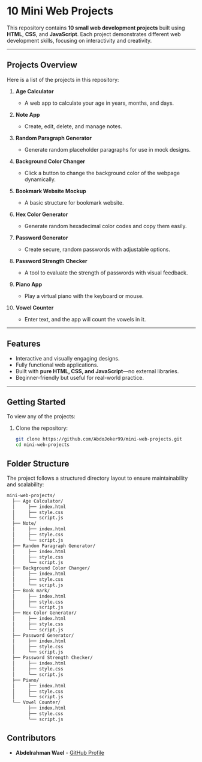 # 10 Mini Web Projects

This repository contains **10 small web development projects** built using **HTML**, **CSS**, and **JavaScript**. Each project demonstrates different web development skills, focusing on interactivity and creativity.

---

## Projects Overview

Here is a list of the projects in this repository:

1. **Age Calculator**  
   - A web app to calculate your age in years, months, and days.

2. **Note App**  
   - Create, edit, delete, and manage notes.

3. **Random Paragraph Generator**  
   - Generate random placeholder paragraphs for use in mock designs.

4. **Background Color Changer**  
   - Click a button to change the background color of the webpage dynamically.

5. **Bookmark Website Mockup**  
   - A basic structure for bookmark website.

6. **Hex Color Generator**  
   - Generate random hexadecimal color codes and copy them easily.

7. **Password Generator**  
   - Create secure, random passwords with adjustable options.

8. **Password Strength Checker**  
   - A tool to evaluate the strength of passwords with visual feedback.

9. **Piano App**  
   - Play a virtual piano with the keyboard or mouse.

10. **Vowel Counter**  
    - Enter text, and the app will count the vowels in it.

---

## Features

- Interactive and visually engaging designs.
- Fully functional web applications.
- Built with **pure HTML, CSS, and JavaScript**—no external libraries.
- Beginner-friendly but useful for real-world practice.

---

## Getting Started

To view any of the projects:

1. Clone the repository:
   ```bash
   git clone https://github.com/AbdoJoker99/mini-web-projects.git
   cd mini-web-projects

## Folder Structure

The project follows a structured directory layout to ensure maintainability and scalability:

```bash
mini-web-projects/
  ├── Age Calculator/
  │     ├── index.html
  │     ├── style.css
  │     └── script.js
  ├── Note/
  │     ├── index.html
  │     ├── style.css
  │     └── script.js
  ├── Random Paragraph Generator/
  │     ├── index.html
  │     ├── style.css
  │     └── script.js
  ├── Background Color Changer/
  │     ├── index.html
  │     ├── style.css
  │     └── script.js
  ├── Book mark/
  │     ├── index.html
  │     ├── style.css
  │     └── script.js
  ├── Hex Color Generator/
  │     ├── index.html
  │     ├── style.css
  │     └── script.js
  ├── Password Generator/
  │     ├── index.html
  │     ├── style.css
  │     └── script.js
  ├── Password Strength Checker/
  │     ├── index.html
  │     ├── style.css
  │     └── script.js
  ├── Piano/
  │     ├── index.html
  │     ├── style.css
  │     └── script.js
  └── Vowel Counter/
        ├── index.html
        ├── style.css
        └── script.js

```
## Contributors

- **Abdelrahman Wael** - [GitHub Profile](https://github.com/AbdoJoker99)

